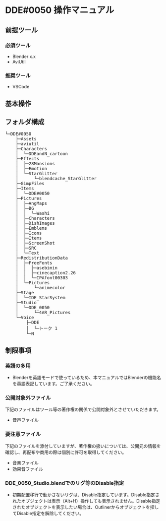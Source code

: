 ﻿# DDE#0050 操作マニュアル
## 前提ツール
### 必須ツール
* Blender x.x
* AviUtil
### 推奨ツール
* VSCode
## 基本操作
## フォルダ構成
<pre>
└─DDE#0050
    ├─Assets
    ├─aviutil
    ├─Characters
    │  └─DDEandN_cartoon
    ├─Effects
    │  ├─28Mansions
    │  ├─Emotion
    │  └─StarGlitter
    │      └─blendcache_StarGlitter
    ├─GimpFiles
    ├─Items
    │  └─DDE#0050
    ├─Pictures
    │  ├─AngMaps
    │  ├─BG
    │  │  └─Washi
    │  ├─Characters
    │  ├─DishImages
    │  ├─Emblems
    │  ├─Icons
    │  ├─Items
    │  ├─ScreenShot
    │  ├─SRC
    │  └─Text
    ├─RedistributionData
    │  ├─FreeFonts
    │  │  ├─asebimin
    │  │  ├─cinecaption2.26
    │  │  └─IPAfont00303
    │  └─Pictures
    │      └─animecolor
    ├─Stage
    │  └─IDE_StarSystem
    ├─Studio
    │  └─DDE_0050
    │      └─4AR_Pictures
    └─Voice
        ├─DDE
        │  └─トーク 1
        └─N
</pre>
## 制限事項
### 英語の多用
* Blenderを英語モードで使っているため、本マニュアルではBlenderの機能名を英語表記しています。ご了承ください。
### 公開対象外ファイル
下記のファイルはツール等の著作権の関係で公開対象外とさせていただきます。
* 音声ファイル
### 要注意ファイル
下記のファイルを添付していますが、著作権の扱いについては、公開元の情報を確認し、再配布や商用の際は個別に許可を取得してください。
* 音楽ファイル
* 効果音ファイル
### DDE_0050_Studio.blendでのリグ等のDisable指定
* 初期配置移行で動かさないリグは、Disable指定しています。Disable指定されたオブジェクトは表示（Alt+H）操作しても表示されません。Disable指定されたオブジェクトを表示したい場合は、Outlinerからオブジェクトを探してDisable指定を解除してください。